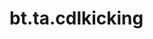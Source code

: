 <div itemscope itemtype="http://developers.google.com/ReferenceObject">
<meta itemprop="name" content="bt.ta.cdlkicking" />
<meta itemprop="path" content="Stable" />
</div>

# bt.ta.cdlkicking

<!-- Insert buttons and diff -->

<table class="tfo-notebook-buttons tfo-api nocontent" align="left">

</table>





<pre class="devsite-click-to-copy prettyprint lang-py tfo-signature-link">
<code>bt.ta.cdlkicking(
    *args, **kwargs
) -> np.array
</code></pre>



<!-- Placeholder for "Used in" -->
